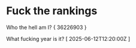 # Fuck the rankings

Who the hell am I?
{ 36226903 }

What fucking year is it?
[ 2025-06-12T12:20:00Z ]
